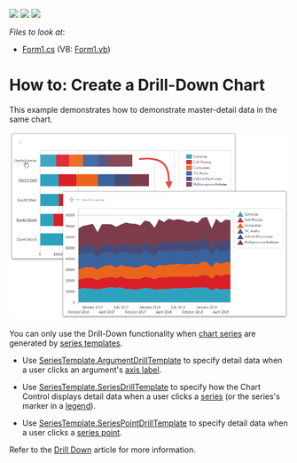<!-- default badges list -->
![](https://img.shields.io/endpoint?url=https://codecentral.devexpress.com/api/v1/VersionRange/128573387/22.2.3%2B)
[![](https://img.shields.io/badge/Open_in_DevExpress_Support_Center-FF7200?style=flat-square&logo=DevExpress&logoColor=white)](https://supportcenter.devexpress.com/ticket/details/E1465)
[![](https://img.shields.io/badge/📖_How_to_use_DevExpress_Examples-e9f6fc?style=flat-square)](https://docs.devexpress.com/GeneralInformation/403183)
<!-- default badges end -->
<!-- default file list -->
*Files to look at*:

* [Form1.cs](./CS/Form1.cs) (VB: [Form1.vb](./VB/Form1.vb))
<!-- default file list end -->
# How to: Create a Drill-Down Chart


This example demonstrates how to demonstrate master-detail data in the same chart.

![](Images/drill-down-chart.png)

You can only use the Drill-Down functionality when [chart series](https://docs.devexpress.com/WindowsForms/6167/controls-and-libraries/chart-control/fundamentals/chart-elements/series) are generated by [series templates](https://docs.devexpress.com/WindowsForms/6562/controls-and-libraries/chart-control/data-processing/data-providing/generate-series-from-a-data-source).

* Use [SeriesTemplate.ArgumentDrillTemplate](https://docs.devexpress.com/CoreLibraries/DevExpress.XtraCharts.SeriesTemplate.ArgumentDrillTemplate) to specify detail data when a user clicks an argument's [axis label](https://docs.devexpress.com/WindowsForms/5804/controls-and-libraries/chart-control/fundamentals/chart-elements/diagram/axes/axis-labels).

* Use [SeriesTemplate.SeriesDrillTemplate](https://docs.devexpress.com/CoreLibraries/DevExpress.XtraCharts.SeriesTemplate.SeriesDrillTemplate) to specify how the Chart Control displays detail data when a user clicks a [series](https://docs.devexpress.com/WindowsForms/6167/controls-and-libraries/chart-control/fundamentals/chart-elements/series) (or the series's marker in a [legend](https://docs.devexpress.com/WindowsForms/5794/controls-and-libraries/chart-control/fundamentals/chart-elements/legends)). 

* Use [SeriesTemplate.SeriesPointDrillTemplate](https://docs.devexpress.com/CoreLibraries/DevExpress.XtraCharts.SeriesTemplate.SeriesPointDrillTemplate) to specify detail data when a user clicks a [series point](https://docs.devexpress.com/WindowsForms/6168/controls-and-libraries/chart-control/fundamentals/chart-elements/series/series-points).

Refer to the [Drill Down](https://docs.devexpress.com/WindowsForms/120658/controls-and-libraries/chart-control/data-processing/data-providing/drill-down) article for more information.
